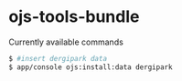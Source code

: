 # ojs-tools-bundle

Currently available commands

```bash
$ #insert dergipark data
$ app/console ojs:install:data dergipark
```

